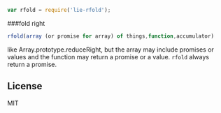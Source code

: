 ```javascript
var rfold = require('lie-rfold');
```

###fold right

```javascript
rfold(array (or promise for array) of things,function,accumulator)
```

like Array.prototype.reduceRight, but the array may include promises or values and the function may return a promise or a value. `rfold` always return a promise.


## License

  MIT
